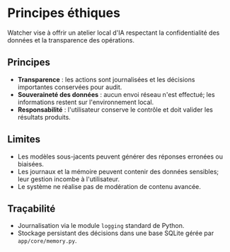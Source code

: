# Principes éthiques

Watcher vise à offrir un atelier local d'IA respectant la confidentialité des données et la transparence des opérations.

## Principes
- **Transparence** : les actions sont journalisées et les décisions importantes conservées pour audit.
- **Souveraineté des données** : aucun envoi réseau n'est effectué; les informations restent sur l'environnement local.
- **Responsabilité** : l'utilisateur conserve le contrôle et doit valider les résultats produits.

## Limites
- Les modèles sous-jacents peuvent générer des réponses erronées ou biaisées.
- Les journaux et la mémoire peuvent contenir des données sensibles; leur gestion incombe à l'utilisateur.
- Le système ne réalise pas de modération de contenu avancée.

## Traçabilité
- Journalisation via le module `logging` standard de Python.
- Stockage persistant des décisions dans une base SQLite gérée par `app/core/memory.py`.


